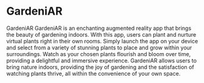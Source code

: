 # GardeniAR
GardeniAR GardeniAR is an enchanting augmented reality app that brings the beauty of gardening indoors. With this app, users can plant and nurture virtual plants right in their own rooms. Simply launch the app on your device and select from a variety of stunning plants to place and grow within your surroundings. Watch as your chosen plants flourish and bloom over time, providing a delightful and immersive experience. GardeniAR allows users to bring nature indoors, providing the joy of gardening and the satisfaction of watching plants thrive, all within the convenience of your own space.
